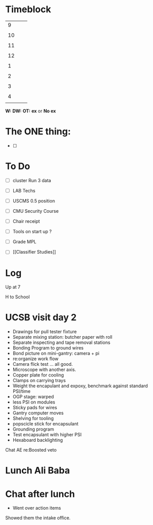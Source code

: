 # Timeblock

|     |     |     |
| --- | --- | --- |
| 9   |     |     |
|     |     |     |
| 10  |     |     |
|     |     |     |
| 11  |     |     |
|     |     |     |
| 12  |     |     |
|     |     |     |
| 1   |     |     |
|     |     |     |
| 2   |     |     |
|     |     |     |
| 3   |     |     |
|     |     |     |
| 4   |     |     |
|     |     |     |

**W:**
**DW:**
**OT:**
**ex** or **No ex**

# The ONE thing: 
- [ ] 


# To Do
- [ ]  cluster Run 3 data
- [ ] LAB Techs
- [ ] USCMS 0.5 position
- [ ] CMU Security Course
- [ ] Chair receipt 
- [ ] Tools on start up ?
- [ ] Grade MPL
- [ ] [[Classifier Studies]]





# Log

Up at 7

H to School 

# UCSB visit day 2
- Drawings for pull tester fixture
- Separate mixing station: butcher paper with roll 
- Separate inspecting and tape removal stations
- Bonding Program to ground wires
- Bond picture on mini-gantry: camera + pi
- re:organize work flow
- Camera flick test ... all good.
- Microscope with another axis.
- Copper plate for cooling
- Clamps on carrying trays
- Weight the encapulant and expoxy, benchmark against standard PSI/time
- OGP stage: warped
- less PSI on modules
- Sticky pads for wires
- Gantry computer moves
- Shelving for tooling
- popscicle stick for encapsulant
- Grounding program 
- Test encapsulant with higher PSI
- Hexaboard backlighting




Chat AE re:Boosted veto

# Lunch Ali Baba

# Chat after lunch
- Went over action items

Showed them the intake office. 



